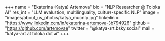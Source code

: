 +++ 
name = "Ekaterina (Katya) Artemova"
bio = "NLP Researcher @ Toloka AI"
res_int = "LLM evaluation, multilinguality, culture-specific NLP"
image = "images/about_us_photos/katya_mucnlp.jpg"
linkedin = "https://www.linkedin.com/in/ekaterina-artemova-3b794926"
github = "https://github.com/artemovae"
twitter = "@katya-art.bsky.social"
mail = "katya-art at toloka dot ai"
+++
